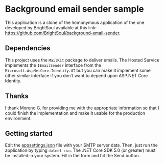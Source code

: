 # Background email sender sample
This application is a clone of the homonymous application of the one developed by BrightSoul available at this link: https://github.com/BrightSoul/background-email-sender.

## Dependencies
This project uses the `MailKit` package to deliver emails. The Hosted Service implements the `IEmailSender` interface from the `Microsoft.AspNetCore.Identity.UI` but you can make it implement some other similar interface if you don't want to depend upon ASP.NET Core Identity.

## Thanks
I thank Moreno G. for providing me with the appropriate information so that I could finish the implementation and make it usable for the production environment.

## Getting started
Edit the [appsettings.json](appsettings.json) file with your SMTP server data. Then, just run the application by typing `dotnet run`. The .NET Core SDK 5.0 (or greater) must be installed in your system. Fill in the form and hit the Send button.
